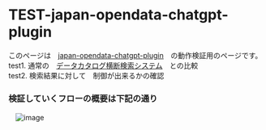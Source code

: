 # TEST-japan-opendata-chatgpt-plugin  
このページは　[japan-opendata-chatgpt-plugin](https://github.com/FooQoo/japan-opendata-chatgpt-plugin/blob/main/docs/usage.md#japan-opendata%E3%83%97%E3%83%A9%E3%82%B0%E3%82%A4%E3%83%B3%E3%81%AE%E4%BD%BF%E3%81%84%E6%96%B9)　の動作検証用のページです。  
test1. 通常の　[データカタログ横断検索システム](https://search.ckan.jp/)　との比較  
test2. 検索結果に対して　制御が出来るかの確認 

### 検証していくフローの概要は下記の通り
　![image](https://github.com/yamamoto-ryuzo/TEST-japan-opendata-chatgpt-plugin/assets/86514652/d5db3aab-a736-4d75-a00b-8561ff5dd26d)
  
